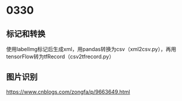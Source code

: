 # 0330

## 标记和转换

使用labelImg标记后生成xml，用pandas转换为csv（xml2csv.py），再用tensorFlow转为tfRecord（csv2tfrecord.py）

## 图片识别

https://www.cnblogs.com/zongfa/p/9663649.html